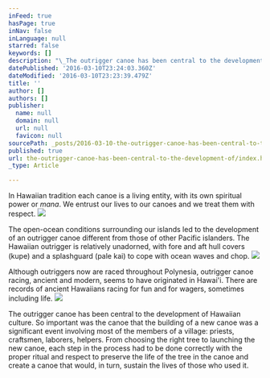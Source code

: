 ```yaml
---
inFeed: true
hasPage: true
inNav: false
inLanguage: null
starred: false
keywords: []
description: "\_The outrigger canoe has been central to the development of Hawaiian culture. So important was the canoe that the building of a new canoe was a significant event involving most of the members of a village: priests, craftsmen, laborers, helpers. From choosing the right tree to launching the new canoe, each step in the process had to be done correctly with the proper ritual and respect to preserve the life of the tree in the canoe and create a canoe that would, in turn, sustain the lives of those who used it."
datePublished: '2016-03-10T23:24:03.360Z'
dateModified: '2016-03-10T23:23:39.479Z'
title: ''
author: []
authors: []
publisher:
  name: null
  domain: null
  url: null
  favicon: null
sourcePath: _posts/2016-03-10-the-outrigger-canoe-has-been-central-to-the-development-of.md
published: true
url: the-outrigger-canoe-has-been-central-to-the-development-of/index.html
_type: Article

---
```

In Hawaiian tradition each canoe is a living entity, with its own spiritual power or _mana_. We entrust our lives to our canoes and we treat them with respect.
![](https://the-grid-user-content.s3-us-west-2.amazonaws.com/dfcb7433-8951-4563-b835-106f28db4a21.jpg)

The open-ocean conditions surrounding our islands led to the development of an outrigger canoe different from those of other Pacific islanders. The Hawaiian outrigger is relatively unadorned, with fore and aft hull covers (kupe) and a splashguard (pale kai) to cope with ocean waves and chop.
![](https://the-grid-user-content.s3-us-west-2.amazonaws.com/702a7a48-3141-41aa-b3a0-f8bd1fdc571e.jpg)

Although outriggers now are raced throughout Polynesia, outrigger canoe racing, ancient and modern, seems to have originated in Hawai'i. There are records of ancient Hawaiians racing for fun and for wagers, sometimes including life.
![](https://the-grid-user-content.s3-us-west-2.amazonaws.com/dd10d80d-f3a6-4bb6-9a8f-db6ec76cc1af.jpg)

The outrigger canoe has been central to the development of Hawaiian culture. So important was the canoe that the building of a new canoe was a significant event involving most of the members of a village: priests, craftsmen, laborers, helpers. From choosing the right tree to launching the new canoe, each step in the process had to be done correctly with the proper ritual and respect to preserve the life of the tree in the canoe and create a canoe that would, in turn, sustain the lives of those who used it.
